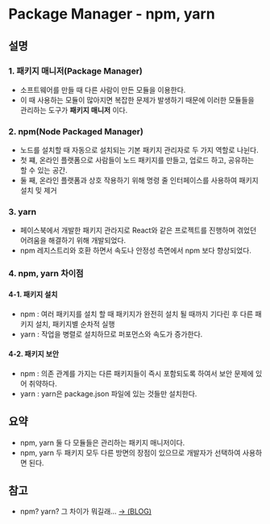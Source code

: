 # Package Manager - npm, yarn

## 설명

### 1. 패키지 매니저(Package Manager)

- 소프트웨어를 만들 때 다른 사람이 만든 모듈을 이용한다.
- 이 때 사용하는 모듈이 많아지면 복잡한 문제가 발생하기 때문에 이러한 모듈들을 관리하는 도구가 **패키지 매니저** 이다.

### 2. npm(Node Packaged Manager)

- 노드를 설치할 때 자동으로 설치되는 기본 패키지 관리자로 두 가지 역할로 나뉜다.
- 첫 쨰, 온라인 플랫폼으로 사람들이 노드 패키지를 만들고, 업로드 하고, 공유하는 할 수 있는 공간.
- 둘 째, 온라인 플랫폼과 상호 작용하기 위해 명령 줄 인터페이스를 사용하여 패키지 설치 밎 제거

### 3. yarn

- 페이스북에서 개발한 패키지 관라지로 React와 같은 프로젝트를 진행하며 겪었던 어려움을 해결하기 위해 개발되었다.
- npm 레지스트리와 호환 하면서 속도나 안정성 측면에서 npm 보다 향상되었다.

### 4. npm, yarn 차이점

#### 4-1. 패키지 설치

- npm : 여러 패키지를 설치 할 때 패키지가 완전히 설치 될 때까지 기다린 후 다른 패키지 설치, 패키지별 순차적 실행
- yarn : 작업을 병렬로 설치하므로 퍼포먼스와 속도가 증가한다.

#### 4-2. 패키지 보안

- npm : 의존 관계를 가지는 다른 패키지들이 즉시 포함되도록 하여서 보안 문제에 있어 취약하다.
- yarn : yarn은 package.json 파일에 있는 것들만 설치한다.

## 요약

- npm, yarn 둘 다 모듈들은 관리하는 패키지 매니저이다.
- npm, yarn 두 패키지 모두 다른 방면의 장점이 있으므로 개발자가 선택하여 사용하면 된다.

## 참고

- npm? yarn? 그 차이가 뭐길래... [→ (BLOG)](https://seogeurim.tistory.com/12?category=981579)
